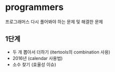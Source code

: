 # programmers
프로그래머스 다시 풀어봐야 하는 문제 및 해결한 문제

## 1단계
- 두 개 뽑아서 더하기 (itertools의 combination 사용)
- 2016년   (calendar 사용법)
- 소수 찾기 (효율성 이슈)
